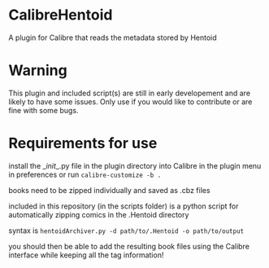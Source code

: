 # CalibreHentoid
A plugin for Calibre that reads the metadata stored by Hentoid

# Warning
This plugin and included script(s) are still in early developement and are likely to have some issues. Only use if you would like to contribute or are fine with some bugs.

# Requirements for use
install the \__init__.py file in the plugin directory into Calibre in the plugin menu in preferences or run `calibre-customize -b .`

books need to be zipped individually and saved as .cbz files

included in this repository (in the scripts folder) is a python script for automatically zipping comics in the .Hentoid directory

syntax is `hentoidArchiver.py -d path/to/.Hentoid -o path/to/output`

you should then be able to add the resulting book files using the Calibre interface while keeping all the tag information!